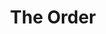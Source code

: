 ---
layout: playlist
title: "The Order"
startDate: 2024
endDate: under development
songs: [
    ghosts-of-failure,
    buried-escalade,
    damp,
    bass-and-piano,
    empty-casino,
    codes-vocal,
    humble,
    cymaprodz,
    summer-snare,
    close-to-damaged,
    baby-defendant,
    own-me,
    hookdrop,
    bass-knock,
    dreams-of-then,
    think-about-you,
    love-rain,
    poppa-remaster,
    poppa-reprise,
    tongue-tied,
    distant-lover,
    lovesick,
    # loyal-orchid,
    # i-need-you,
    days-like-that,
    hey,
    eternity,
    blurry-eternity,    
    rose-colored-doubt,
]
---